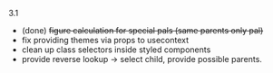 3.1

- (done) ~~figure calculation for special pals (same parents only pal)~~
- fix providing themes via props to usecontext
- clean up class selectors inside styled components
- provide reverse lookup -> select child, provide possible parents.
